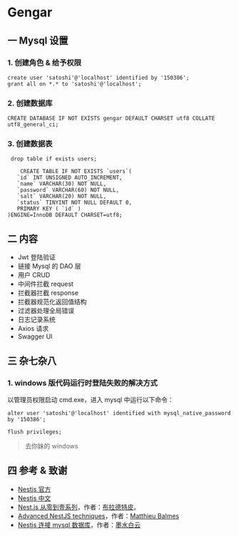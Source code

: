 # Gengar

## 一 Mysql 设置

### 1. 创建角色 & 给予权限

```
create user 'satoshi'@'localhost' identified by '150386';
grant all on *.* to 'satoshi'@'localhost';
```

### 2. 创建数据库

```
CREATE DATABASE IF NOT EXISTS gengar DEFAULT CHARSET utf8 COLLATE utf8_general_ci;
```

### 3. 创建数据表

```
 drop table if exists users;

    CREATE TABLE IF NOT EXISTS `users`(
   `id` INT UNSIGNED AUTO_INCREMENT,
   `name` VARCHAR(30) NOT NULL,
   `password` VARCHAR(60) NOT NULL,
   `salt` VARCHAR(20) NOT NULL,
   `status` TINYINT NOT NULL DEFAULT 0,
   PRIMARY KEY ( `id` )
)ENGINE=InnoDB DEFAULT CHARSET=utf8;
```

## 二 内容

- Jwt 登陆验证
- 链接 Mysql 的 DAO 层
- 用户 CRUD 
- 中间件拦截 request
- 拦截器拦截 response
- 拦截器规范化返回值结构
- 过滤器处理全局错误
- 日志记录系统
- Axios 请求
- Swagger UI 


## 三 杂七杂八

### 1. windows 版代码运行时登陆失败的解决方式

以管理员权限启动 cmd.exe，进入 mysql 中运行以下命令：

```
alter user 'satoshi'@'localhost' identified with mysql_native_password by '150386';

flush privileges;
```

> 去你妹的 windows


## 四 参考 & 致谢

- [Nestjs 官方](https://nestjs.com/)
- [Nestjs 中文](https://docs.nestjs.cn/)
- [Nest.js 从零到壹系列](https://juejin.cn/post/6844904096017678343)，作者：[布拉德特皮](https://juejin.cn/user/2313028194292925)。
- [Advanced NestJS techniques](https://itnext.io/advanced-nestjs-techniques-part-1-custom-decorators-aa6d7f85c5b6)，作者：[Matthieu Balmes](https://medium.com/@paztek)
- [Nestjs 连接 mysql 数据库](https://blog.csdn.net/lxy869718069/article/details/103408695)，作者：[墨水白云](https://blog.csdn.net/lxy869718069)